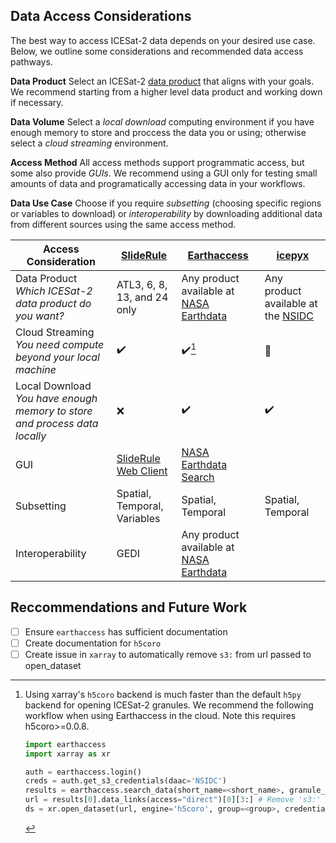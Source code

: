 ## Data Access Considerations
The best way to access ICESat-2 data depends on your desired use case. Below, we outline some considerations and recommended data access pathways. 

**Data Product** Select an ICESat-2 [data product](https://icesat-2.gsfc.nasa.gov/science/data-products) that aligns with your goals. We recommend starting from a higher level data product and working down if necessary.

**Data Volume** Select a *local download* computing environment if you have enough memory to store and proccess the data you or using; otherwise select a *cloud streaming* environment.

**Access Method** All access methods support programmatic access, but some also provide *GUIs*. We recommend using a GUI only for testing small amounts of data and programatically accessing data in your workflows.

**Data Use Case** Choose if you require *subsetting* (choosing specific regions or variables to download) or *interoperability* by downloading additional data from different sources using the same access method.

|Access Consideration   	|[SlideRule](https://slideruleearth.io/web/rtd/) 	|[Earthaccess](https://earthaccess.readthedocs.io/en/stable/)   	|[icepyx](https://icepyx.readthedocs.io/en/latest/)   	|
|---	|---	|---	|---	|
|Data Product <br> *Which ICESat-2 data product do you want?*   	|ATL3, 6, 8, 13, and 24 only   	|Any product available at [NASA Earthdata](https://www.earthdata.nasa.gov/)  	|Any product available at the [NSIDC](https://nsidc.org/data/icesat-2/data)|
|Cloud Streaming <br> *You need compute beyond your local machine*  	|:heavy_check_mark: 	|:heavy_check_mark:[^1]   	|:large_orange_diamond:   	|
|Local Download <br> *You have enough memory to store and process data locally*   	|:x:|:heavy_check_mark:   	|:heavy_check_mark:   	|
|GUI    	|[SlideRule Web Client](https://client.slideruleearth.io/)   	|[NASA Earthdata Search](https://search.earthdata.nasa.gov/) 	|   	|
|Subsetting   	|Spatial, Temporal, Variables   	|Spatial, Temporal  	|Spatial, Temporal   	|
|Interoperability   	|GEDI   	|Any product available at [NASA Earthdata](https://www.earthdata.nasa.gov/)    	|   	|
   
[^1]: Using xarray's `h5coro` backend is much faster than the default `h5py` backend for opening ICESat-2 granules. We recommend the following workflow when using Earthaccess in the cloud. Note this requires h5coro>=0.0.8.
    ```python
    import earthaccess
    import xarray as xr
    
    auth = earthaccess.login()
    creds = auth.get_s3_credentials(daac='NSIDC')
    results = earthaccess.search_data(short_name=<short_name>, granule_name=<granule_name>)
    url = results[0].data_links(access="direct")[0][3:] # Remove 's3:' from the beginning of the url
    ds = xr.open_dataset(url, engine='h5coro', group=<group>, credentials=creds)
    ```

## Reccommendations and Future Work
- [ ] Ensure `earthaccess` has sufficient documentation  
- [ ] Create documentation for `h5coro`  
- [ ] Create issue in `xarray` to automatically remove `s3:` from url passed to open_dataset  
